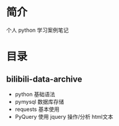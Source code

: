 # 简介
个人 python 学习案例笔记

# 目录

## bilibili-data-archive
- python 基础语法
- pymysql 数据库存储
- requests 基本使用
- PyQuery 使用 jquery 操作/分析 html文本